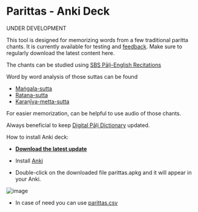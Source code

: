 # Parittas - Anki Deck

UNDER DEVELOPMENT

This tool is designed for memorizing words from a few traditional paritta chants. It is currently available for testing and [feedback](https://docs.google.com/forms/d/e/1FAIpQLScNC5v2gQbBCM3giXfYIib9zrp-WMzwJuf_iVXEMX2re4BFFw/viewform?usp=pp_url&entry.1433863141=SBS-study-tools). Make sure to regularly download the latest content here.

The chants can be studied using [SBS Pāḷi-English Recitations](https://sasanarakkha.org/2019/09/08/sbs-pali-english-recitations/)

Word by word analysis of those suttas can be found 

- [Maṅgala-sutta](https://docs.google.com/document/d/1U96ujGucaUwKziqm0FNCg4u2e55oGH2ZGMP1IEsuZoQ/)
- [Ratana-sutta](https://docs.google.com/document/d/1GE9J6Ws1ezWHxGQ5hJeFabPIoHONt7Gzrt86UNYNR4s/)
- [Karaṇīya-metta-sutta](https://docs.google.com/document/d/1iLTSvK02-i-V2EfiMOXs_z8X-Tf2as06dVe2AuYBREo/)

For easier memorization, can be helpful to use audio of those chants.

Always beneficial to keep [Digital Pāḷi Dictionary](https://digitalpalidictionary.github.io/) updated.

How to install Anki deck:

- **[Download the latest update](https://github.com/sasanarakkha/study-tools/releases/latest/download/parittas.apkg)**

- Install [Anki](https://apps.ankiweb.net/)

- Double-click on the downloaded file parittas.apkg and it will appear in your Anki.

![image](https://github.com/sasanarakkha/study-tools/assets/39419221/0a69cd5b-54f5-4832-9b09-29b332c24758)

- In case of need you can use [parittas.csv](https://github.com/sasanarakkha/study-tools/releases/latest/download/parittas.csv)
